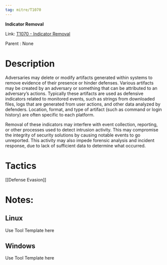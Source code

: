 ```yaml
---
tag: mitre/T1070
---
```


**Indicator Removal**

Link: [T1070 - Indicator Removal](https://attack.mitre.org/techniques/T1070)

Parent : None


# Description

Adversaries may delete or modify artifacts generated within systems to remove evidence of their presence or hinder defenses. Various artifacts may be created by an adversary or something that can be attributed to an adversary’s actions. Typically these artifacts are used as defensive indicators related to monitored events, such as strings from downloaded files, logs that are generated from user actions, and other data analyzed by defenders. Location, format, and type of artifact (such as command or login history) are often specific to each platform.

Removal of these indicators may interfere with event collection, reporting, or other processes used to detect intrusion activity. This may compromise the integrity of security solutions by causing notable events to go unreported. This activity may also impede forensic analysis and incident response, due to lack of sufficient data to determine what occurred.

# Tactics


[[Defense Evasion]]


# Notes:

## Linux

Use Tool Template here

## Windows

Use Tool Template here
